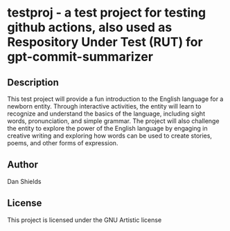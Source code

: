 # testproj - a test project for testing github actions, also used as Respository Under Test (RUT) for gpt-commit-summarizer

## Description
This test project will provide a fun introduction to the English language for a newborn entity. Through interactive activities, 
the entity will learn to recognize and understand the basics of the language, including sight words, pronunciation, and simple 
grammar. The project will also challenge the entity to explore the power of the English language by engaging in creative writing 
and exploring how words can be used to create stories, poems, and other forms of expression.

## Author
Dan Shields

## License
This project is licensed under the GNU Artistic license
